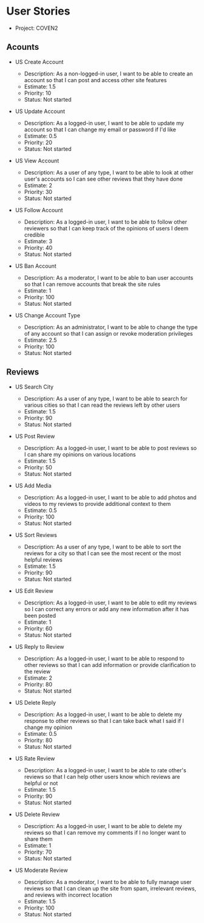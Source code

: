 # User Stories

- Project: COVEN2

## Acounts

- US Create Account
  - Description: As a non-logged-in user, I want to be able to create an account so that I can post and access other site features
  - Estimate: 1.5
  - Priority: 10
  - Status: Not started

- US Update Account
  - Description: As a logged-in user, I want to be able to update my account so that I can change my email or password if I'd like
  - Estimate: 0.5
  - Priority: 20
  - Status: Not started

- US View Account
  - Description: As a user of any type, I want to be able to look at other user's accounts so I can see other reviews that they have done
  - Estimate: 2
  - Priority: 30
  - Status: Not started

- US Follow Account
  - Description: As a logged-in user, I want to be able to follow other reviewers so that I can keep track of the opinions of users I deem credible
  - Estimate: 3
  - Priority: 40
  - Status: Not started

- US Ban Account
  - Description: As a moderator, I want to be able to ban user accounts so that I can remove accounts that break the site rules
  - Estimate: 1
  - Priority: 100
  - Status: Not started

- US Change Account Type
  - Description: As an administrator, I want to be able to change the type of any account so that I can assign or revoke moderation privileges
  - Estimate: 2.5
  - Priority: 100
  - Status: Not started

## Reviews

- US Search City
  - Description: As a user of any type, I want to be able to search for various cities so that I can read the reviews left by other users
  - Estimate: 1.5
  - Priority: 90
  - Status: Not started

- US Post Review
  - Description: As a logged-in user, I want to be able to post reviews so I can share my opinions on various locations
  - Estimate: 1.5
  - Priority: 50
  - Status: Not started

- US Add Media
  - Description: As a logged-in user, I want to be able to add photos and videos to my reviews to provide additional context to them
  - Estimate: 0.5
  - Priority: 100
  - Status: Not started

- US Sort Reviews
  - Description: As a user of any type, I want to be able to sort the reviews for a city so that I can see the most recent or the most helpful reviews
  - Estimate: 1.5
  - Priority: 90
  - Status: Not started

- US Edit Review
  - Description: As a logged-in user, I want to be able to edit my reviews so I can correct any errors or add any new information after it has been posted
  - Estimate: 1
  - Priority: 60
  - Status: Not started

- US Reply to Review
  - Description: As a logged-in user, I want to be able to respond to other reviews so that I can add information or provide clarification to the review
  - Estimate: 2
  - Priority: 80
  - Status: Not started

- US Delete Reply
  - Description: As a logged-in user, I want to be able to delete my response to other reviews so that I can take back what I said if I change my opinion
  - Estimate: 0.5
  - Priority: 80
  - Status: Not started

- US Rate Review
  - Description: As a logged-in user, I want to be able to rate other's reviews so that I can help other users know which reviews are helpful or not
  - Estimate: 1.5
  - Priority: 90
  - Status: Not started

- US Delete Review
  - Description: As a logged-in user, I want to be able to delete my reviews so that I can remove my comments if I no longer want to share them
  - Estimate: 1
  - Priority: 70
  - Status: Not started

- US Moderate Review
  - Description: As a moderator, I want to be able to fully manage user reviews so that I can clean up the site from spam, irrelevant reviews, and reviews with incorrect location
  - Estimate: 1.5
  - Priority: 100
  - Status: Not started